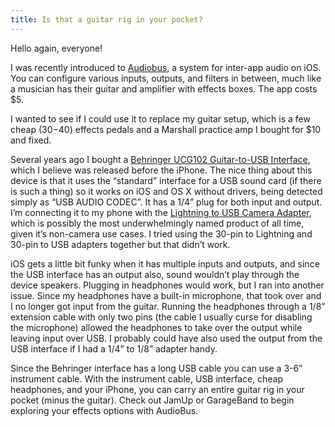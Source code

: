 ```yaml
---
title: Is that a guitar rig in your pocket?
---
```


Hello again, everyone!

I was recently introduced to [Audiobus](http://audiob.us/), a system for inter-app audio on iOS. You can configure various inputs, outputs, and filters in between, much like a musician has their guitar and amplifier with effects boxes. The app costs $5.

I wanted to see if I could use it to replace my guitar setup, which is a few cheap ($30-$40) effects pedals and a Marshall practice amp I bought for $10 and fixed.

Several years ago I bought a [Behringer UCG102 Guitar-to-USB Interface](http://www.amazon.com/gp/product/B000PAPO9W/), which I believe was released before the iPhone. The nice thing about this device is that it uses the “standard” interface for a USB sound card (if there is such a thing) so it works on iOS and OS X without drivers, being detected simply as “USB AUDIO CODEC”. It has a 1/4” plug for both input and output. I’m connecting it to my phone with the [Lightning to USB Camera Adapter](http://store.apple.com/us/product/MD821ZM/A/lightning-to-usb-camera-adapter), which is possibly the most underwhelmingly named product of all time, given it’s non-camera use cases. I tried using the 30-pin to Lightning and 30-pin to USB adapters together but that didn’t work.

iOS gets a little bit funky when it has multiple inputs and outputs, and since the USB interface has an output also, sound wouldn’t play through the device speakers. Plugging in headphones would work, but I ran into another issue. Since my headphones have a built-in microphone, that took over and I no longer got input from the guitar. Running the headphones through a 1/8” extension cable with only two pins (the cable I usually curse for disabling the microphone) allowed the headphones to take over the output while leaving input over USB. I probably could have also used the output from the USB interface if I had a 1/4” to 1/8” adapter handy.

Since the Behringer interface has a long USB cable you can use a 3-6” instrument cable. With the instrument cable, USB interface, cheap headphones, and your iPhone, you can carry an entire guitar rig in your pocket (minus the guitar). Check out JamUp or GarageBand to begin exploring your effects options with AudioBus.

